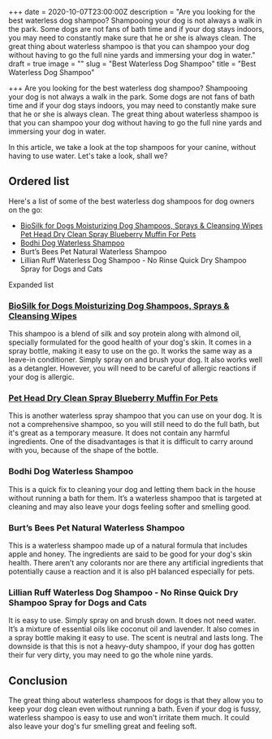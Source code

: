 +++
date = 2020-10-07T23:00:00Z
description = "Are you looking for the best waterless dog shampoo? Shampooing your dog is not always a walk in the park. Some dogs are not fans of bath time and if your dog stays indoors, you may need to constantly make sure that he or she is always clean. The great thing about waterless shampoo is that you can shampoo your dog without having to go the full nine yards and immersing your dog in water."
draft = true
image = ""
slug = "Best Waterless Dog Shampoo"
title = "Best Waterless Dog Shampoo"

+++
Are you looking for the best waterless dog shampoo? Shampooing your dog is not always a walk in the park. Some dogs are not fans of bath time and if your dog stays indoors, you may need to constantly make sure that he or she is always clean. The great thing about waterless shampoo is that you can shampoo your dog without having to go the full nine yards and immersing your dog in water.

In this article, we take a look at the top shampoos for your canine, without having to use water. Let's take a look, shall we?

## Ordered list

Here's a list of some of the best waterless dog shampoos for dog owners on the go:

* [BioSilk for Dogs Moisturizing Dog Shampoos, Sprays & Cleansing Wipes Pet Head Dry Clean Spray Blueberry Muffin For Pets](https://www.amazon.com/BioSilk-Dogs-Therapy-Moisture-Waterless/dp/B07DQ64J4Q/ref=as_li_ss_tl?dchild=1&keywords=BioSilk+for+Dogs+Moisturizing+Dog+Shampoos,+Sprays+&+Cleansing+Wipes+Pet+Head+Dry+Clean+Spray+Blueberry+Muffin+For+Pets&qid=1602175089&sr=8-1&linkCode=ll1&tag=savets-20&linkId=8f97cc59cf86c8fc9c693e19d591d074&language=en_US)
* [Bodhi Dog Waterless Shampoo](https://www.amazon.com/Bodhi-Dog-Lavender-Lemongrass-Waterless/dp/B08D4WGCD4/ref=as_li_ss_tl?crid=1LYJDIUR448B&dchild=1&keywords=bodhi+dog+waterless+shampoo&qid=1602175568&sprefix=Bodhi+Dog+Waterless+Shampoo,aps,250&sr=8-2&linkCode=ll1&tag=savets-20&linkId=26243d623507a75e74ac1d864e17b71d&language=en_US)
* Burt’s Bees Pet Natural Waterless Shampoo
* Lillian Ruff Waterless Dog Shampoo - No Rinse Quick Dry Shampoo Spray for Dogs and Cats

Expanded list

### [BioSilk for Dogs Moisturizing Dog Shampoos, Sprays & Cleansing Wipes](https://www.amazon.com/BioSilk-Dogs-Therapy-Moisture-Waterless/dp/B07DQ64J4Q/ref=as_li_ss_tl?dchild=1&keywords=BioSilk+for+Dogs+Moisturizing+Dog+Shampoos,+Sprays+&+Cleansing+Wipes+Pet+Head+Dry+Clean+Spray+Blueberry+Muffin+For+Pets&qid=1602175089&sr=8-1&linkCode=ll1&tag=savets-20&linkId=8f97cc59cf86c8fc9c693e19d591d074&language=en_US)

This shampoo is a blend of silk and soy protein along with almond oil, specially formulated for the good health of your dog's skin. It comes in a spray bottle, making it easy to use on the go. It works the same way as a leave-in conditioner. Simply spray on and brush your dog. It also works well as a detangler. However, you will need to be careful of allergic reactions if your dog is allergic.

### [Pet Head Dry Clean Spray Blueberry Muffin For Pets]()

This is another waterless spray shampoo that you can use on your dog. It is not a comprehensive shampoo, so you will still need to do the full bath, but it's great as a temporary measure. It does not contain any harmful ingredients. One of the disadvantages is that it is difficult to carry around with you, because of the shape of the bottle.

### Bodhi Dog Waterless Shampoo

This is a quick fix to cleaning your dog and letting them back in the house without running a bath for them. It’s a waterless shampoo that is targeted at cleaning and may also leave your dogs feeling softer and smelling good.

### Burt’s Bees Pet Natural Waterless Shampoo

This is a waterless shampoo made up of a natural formula that includes apple and honey. The ingredients are said to be good for your dog's skin health. There aren’t any colorants nor are there any artificial ingredients that potentially cause a reaction and it is also pH balanced especially for pets.

### Lillian Ruff Waterless Dog Shampoo - No Rinse Quick Dry Shampoo Spray for Dogs and Cats

It is easy to use. Simply spray on and brush down. It does not need water. It’s a mixture of essential oils like coconut oil and lavender. It also comes in a spray bottle making it easy to use. The scent is neutral and lasts long. The downside is that this is not a heavy-duty shampoo, if your dog has gotten their fur very dirty, you may need to go the whole nine yards.

## Conclusion

The great thing about waterless shampoos for dogs is that they allow you to keep your dog clean even without running a bath. Even if your dog is fussy, waterless shampoo is easy to use and won't irritate them much. It could also leave your dog's fur smelling great and feeling soft.